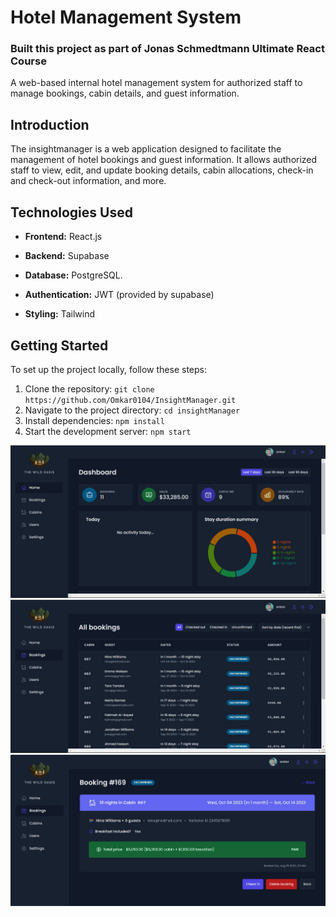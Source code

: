 

# Hotel Management System
### Built this project as part of  Jonas Schmedtmann Ultimate React Course

A web-based internal hotel management system for authorized staff to manage bookings, cabin details, and guest information.

## Introduction

The insightmanager is a web application designed to facilitate the management of hotel bookings and guest information. It allows authorized staff to view, edit, and update booking details, cabin allocations, check-in and check-out information, and more.

## Technologies Used

- **Frontend:** React.js

- **Backend:** Supabase

- **Database:** PostgreSQL.

- **Authentication:** JWT (provided by supabase)

- **Styling:**  Tailwind


## Getting Started

To set up the project locally, follow these steps:

1. Clone the repository: `git clone https://github.com/Omkar0104/InsightManager.git`
2. Navigate to the project directory: `cd insightManager`
3. Install dependencies: `npm install`
4. Start the development server: `npm start`

![Alt text](image.png)
![Alt text](image-1.png)
![Alt text](image-2.png)
